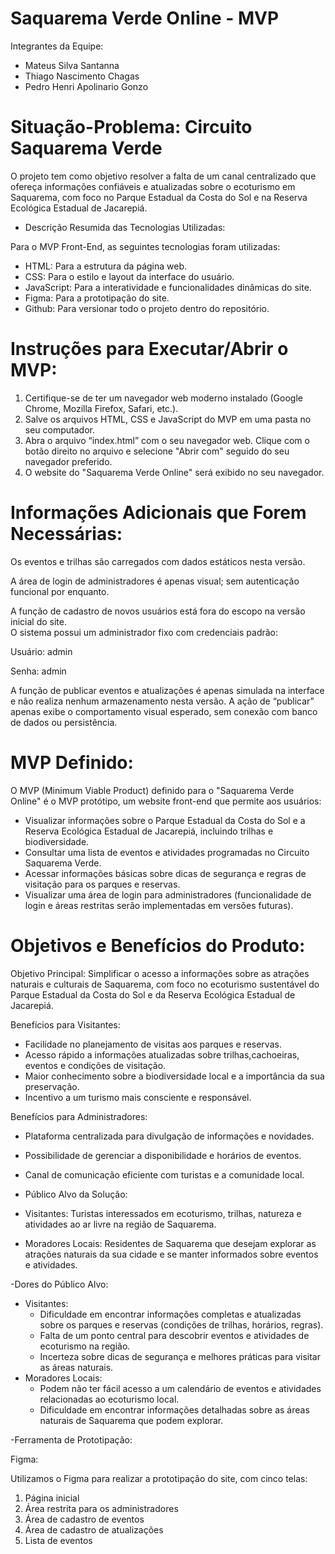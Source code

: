 # Saquarema Verde Online - MVP

Integrantes da Equipe:

- Mateus Silva Santanna
- Thiago Nascimento Chagas
- Pedro Henri Apolinario Gonzo

# Situação-Problema: Circuito Saquarema Verde

O projeto tem como objetivo resolver a falta de um canal centralizado que
ofereça informações confiáveis e atualizadas sobre o ecoturismo em Saquarema,
com foco no Parque Estadual da Costa do Sol e na Reserva Ecológica Estadual de
Jacarepiá.

- Descrição Resumida das Tecnologias Utilizadas:

Para o MVP Front-End, as seguintes tecnologias foram utilizadas:

- HTML: Para a estrutura da página web.
- CSS: Para o estilo e layout da interface do usuário.
- JavaScript: Para a interatividade e funcionalidades dinâmicas do site.
- Figma: Para a prototipação do site.
- Github: Para versionar todo o projeto dentro do repositório.

# Instruções para Executar/Abrir o MVP:

1.  Certifique-se de ter um navegador web moderno instalado (Google Chrome,
    Mozilla Firefox, Safari, etc.).
2.  Salve os arquivos HTML, CSS e JavaScript do MVP em uma pasta no seu
    computador.
3.  Abra o arquivo “index.html” com o seu navegador web. Clique com o botão
    direito no arquivo e selecione "Abrir com" seguido do seu navegador
    preferido.
4.  O website do "Saquarema Verde Online" será exibido no seu navegador.

# Informações Adicionais que Forem Necessárias:

Os eventos e trilhas são carregados com dados estáticos nesta versão.

A área de login de administradores é apenas visual; sem autenticação funcional
por enquanto.

A função de cadastro de novos usuários está fora do escopo na versão inicial do
site.  
O sistema possui um administrador fixo com credenciais padrão:

Usuário: admin

Senha: admin

A função de publicar eventos e atualizações é apenas simulada na interface e não
realiza nenhum armazenamento nesta versão. A ação de “publicar” apenas exibe o
comportamento visual esperado, sem conexão com banco de dados ou persistência.

# MVP Definido:

O MVP (Minimum Viable Product) definido para o "Saquarema Verde Online" é o MVP
protótipo, um website front-end que permite aos usuários:

- Visualizar informações sobre o Parque Estadual da Costa do Sol e a Reserva
  Ecológica Estadual de Jacarepiá, incluindo trilhas e biodiversidade.
- Consultar uma lista de eventos e atividades programadas no Circuito Saquarema
  Verde.
- Acessar informações básicas sobre dicas de segurança e regras de visitação
  para os parques e reservas.
- Visualizar uma área de login para administradores (funcionalidade de login e
  áreas restritas serão implementadas em versões futuras).

# Objetivos e Benefícios do Produto:

Objetivo Principal: Simplificar o acesso a informações sobre as atrações
naturais e culturais de Saquarema, com foco no ecoturismo sustentável do Parque
Estadual da Costa do Sol e da Reserva Ecológica Estadual de Jacarepiá.

Benefícios para Visitantes:

- Facilidade no planejamento de visitas aos parques e reservas.
- Acesso rápido a informações atualizadas sobre trilhas,cachoeiras, eventos e
  condições de visitação.
- Maior conhecimento sobre a biodiversidade local e a importância da sua
  preservação.
- Incentivo a um turismo mais consciente e responsável.

Benefícios para Administradores:

- Plataforma centralizada para divulgação de informações e novidades.
- Possibilidade de gerenciar a disponibilidade e horários de eventos.
- Canal de comunicação eficiente com turistas e a comunidade local.

- Público Alvo da Solução:

- Visitantes: Turistas interessados em ecoturismo, trilhas, natureza e
  atividades ao ar livre na região de Saquarema.
- Moradores Locais: Residentes de Saquarema que desejam explorar as atrações
  naturais da sua cidade e se manter informados sobre eventos e atividades.

-Dores do Público Alvo:

- Visitantes:
  - Dificuldade em encontrar informações completas e atualizadas sobre os
    parques e reservas (condições de trilhas, horários, regras).
  - Falta de um ponto central para descobrir eventos e atividades de ecoturismo
    na região.
  - Incerteza sobre dicas de segurança e melhores práticas para visitar as áreas
    naturais.
- Moradores Locais:
  - Podem não ter fácil acesso a um calendário de eventos e atividades
    relacionadas ao ecoturismo local.
  - Dificuldade em encontrar informações detalhadas sobre as áreas naturais de
    Saquarema que podem explorar.

-Ferramenta de Prototipação:

Figma:

Utilizamos o Figma para realizar a prototipação do site, com cinco telas:

1. Página inicial
2. Área restrita para os administradores
3. Área de cadastro de eventos
4. Área de cadastro de atualizações
5. Lista de eventos
